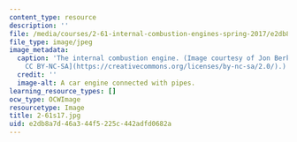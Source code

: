 ```yaml
---
content_type: resource
description: ''
file: /media/courses/2-61-internal-combustion-engines-spring-2017/e2db8a7d46a344f5225c442adfd0682a_2-61s17.jpg
file_type: image/jpeg
image_metadata:
  caption: 'The internal combustion engine. (Image courtesy of Jon Berkeley. [License:
    CC BY-NC-SA](https://creativecommons.org/licenses/by-nc-sa/2.0/).)'
  credit: ''
  image-alt: A car engine connected with pipes.
learning_resource_types: []
ocw_type: OCWImage
resourcetype: Image
title: 2-61s17.jpg
uid: e2db8a7d-46a3-44f5-225c-442adfd0682a
---
```


